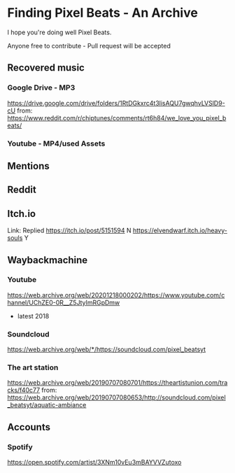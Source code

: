 # Finding Pixel Beats - An Archive

I hope you're doing well Pixel Beats.

Anyone free to contribute - Pull request will be accepted

## Recovered music
### Google Drive - MP3
https://drive.google.com/drive/folders/1RtDGkxrc4t3lisAQU7gwqhvLVSlD9-cU
from: https://www.reddit.com/r/chiptunes/comments/rt6h84/we_love_you_pixel_beats/
### Youtube - MP4/used Assets

## Mentions

## Reddit

## Itch.io
Link:                                    Replied
https://itch.io/post/5151594                N
https://elvendwarf.itch.io/heavy-souls      Y
## Waybackmachine

### Youtube
https://web.archive.org/web/20201218000202/https://www.youtube.com/channel/UChZE0-0R__Z5JtyImRGpDmw
- latest 2018

### Soundcloud
https://web.archive.org/web/*/https://soundcloud.com/pixel_beatsyt

### The art station
https://web.archive.org/web/20190707080701/https://theartistunion.com/tracks/f40c77
from:
https://web.archive.org/web/20190707080653/http://soundcloud.com/pixel_beatsyt/aquatic-ambiance

## Accounts
### Spotify
https://open.spotify.com/artist/3XNm10vEu3mBAYVVZutoxo



